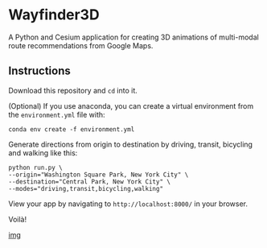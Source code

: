 # Wayfinder3D

A Python and Cesium application for creating 3D animations of multi-modal route recommendations from Google Maps.

## Instructions

Download this repository and `cd` into it.

(Optional) If you use anaconda, you can create a virtual environment from the `environment.yml` file with:

`conda env create -f environment.yml`

Generate directions from origin to destination by driving, transit, bicycling and walking like this:

```
python run.py \
--origin="Washington Square Park, New York City" \
--destination="Central Park, New York City" \
--modes="driving,transit,bicycling,walking"
```

View your app by navigating to `http://localhost:8000/` in your browser.

Voilà!

[img](https://i.imgur.com/LwygAdH.jpg)
